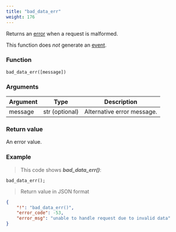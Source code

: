 ```yaml
---
title: "bad_data_err"
weight: 176
---
```


Returns an [error](../../data-types/error) when a request is malformed.

This function does *not* generate an [event](../../overview/events).

### Function
`bad_data_err([message])`

### Arguments
Argument | Type | Description
-------- | ---- | -----------
message | str (optional) | Alternative error message.

### Return value
An error value.

### Example

> This code shows ***bad_data_err()***:

```thingsdb,json_response
bad_data_err();
```

> Return value in JSON format

```json
{
    "!": "bad_data_err()",
    "error_code": -53,
    "error_msg": "unable to handle request due to invalid data"
}
```
